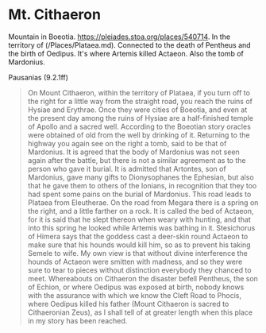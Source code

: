 #  Mt. Cithaeron
 
 Mountain in Boeotia. https://pleiades.stoa.org/places/540714. In the territory of (/Places/Plataea.md).  Connected to the death of Pentheus and the birth of Oedipus.  It's where Artemis killed Actaeon. Also the tomb of Mardonius.


Pausanias (9.2.1ff)

> On Mount Cithaeron, within the territory of Plataea, if you turn off to the right for a little way from the straight road, you reach the ruins of Hysiae and Erythrae. Once they were cities of Boeotia, and even at the present day among the ruins of Hysiae are a half-finished temple of Apollo and a sacred well. According to the Boeotian story oracles were obtained of old from the well by drinking of it.  Returning to the highway you again see on the right a tomb, said to be that of Mardonius. It is agreed that the body of Mardonius was not seen again after the battle, but there is not a similar agreement as to the person who gave it burial. It is admitted that Artontes, son of Mardonius, gave many gifts to Dionysophanes the Ephesian, but also that he gave them to others of the Ionians, in recognition that they too had spent some pains on the burial of Mardonius.
> This road leads to Plataea from Eleutherae. On the road from Megara there is a spring on the right, and a little farther on a rock. It is called the bed of Actaeon, for it is said that he slept thereon when weary with hunting, and that into this spring he looked while Artemis was bathing in it. Stesichorus of Himera says that the goddess cast a deer-skin round Actaeon to make sure that his hounds would kill him, so as to prevent his taking Semele to wife.
My own view is that without divine interference the hounds of Actaeon were smitten with madness, and so they were sure to tear to pieces without distinction everybody they chanced to meet. Whereabouts on Cithaeron the disaster befell Pentheus, the son of Echion, or where Oedipus was exposed at birth, nobody knows with the assurance with which we know the Cleft Road to Phocis, where Oedipus killed his father (Mount Cithaeron is sacred to Cithaeronian Zeus), as I shall tell of at greater length when this place in my story has been reached.
